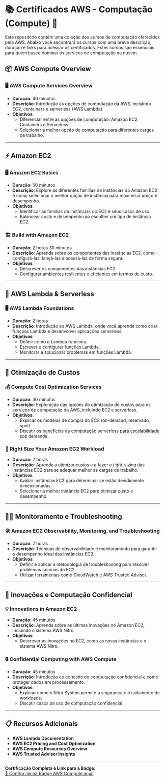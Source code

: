 # 📚 Certificados AWS - Computação (Compute) 🚀

Este repositório contém uma coleção dos cursos de computação oferecidos pela AWS. Abaixo você encontrará os cursos com uma breve descrição, duração e links para acessar os certificados. Estes cursos são essenciais para quem busca dominar os serviços de computação na nuvem.

## 📦 AWS Compute Overview

### 🖥️ **AWS Compute Services Overview**  
- **Duração**: 40 minutos  
- **Descrição**: Introdução às opções de computação da AWS, incluindo EC2, containers e serverless (AWS Lambda).  
- **Objetivos**:  
  - Diferenciar entre as opções de computação: Amazon EC2, Containers e Serverless.  
  - Selecionar a melhor opção de computação para diferentes cargas de trabalho.  


---

## ⚡ Amazon EC2

### 🖥️ **Amazon EC2 Basics**  
- **Duração**: 50 minutos  
- **Descrição**: Explore as diferentes famílias de instâncias do Amazon EC2 e como selecionar a melhor opção de instância para maximizar preço e desempenho.  
- **Objetivos**:  
  - Identificar as famílias de instâncias do EC2 e seus casos de uso.  
  - Balancear custo e desempenho ao escolher um tipo de instância EC2.  


### 🏗️ **Build with Amazon EC2**  
- **Duração**: 2 horas 30 minutos  
- **Descrição**: Aprenda sobre os componentes das instâncias EC2, como configurá-las, lançá-las e acessá-las de forma segura.  
- **Objetivos**:  
  - Descrever os componentes das instâncias EC2.  
  - Configurar ambientes resilientes e eficientes em termos de custo.  


---

## 🔐 AWS Lambda & Serverless

### 🖥️ **AWS Lambda Foundations**  
- **Duração**: 2 horas  
- **Descrição**: Introdução ao AWS Lambda, onde você aprende como criar funções Lambda e desenvolver aplicações serverless.  
- **Objetivos**:  
  - Definir como o Lambda funciona.  
  - Escrever e configurar funções Lambda.  
  - Monitorar e solucionar problemas em funções Lambda.  


---

## 💸 Otimização de Custos

### 💰 **Compute Cost Optimization Services**  
- **Duração**: 30 minutos  
- **Descrição**: Exploração das opções de otimização de custos para os serviços de computação da AWS, incluindo EC2 e serverless.  
- **Objetivos**:  
  - Explicar os modelos de compra do EC2 (on-demand, reservado, spot).  
  - Discutir os benefícios da computação serverless para escalabilidade sob demanda.  


### 🔧 **Right Size Your Amazon EC2 Workload**  
- **Duração**: 2 horas  
- **Descrição**: Aprenda a otimizar custos e a fazer o right-sizing das instâncias EC2 para se adequar melhor às cargas de trabalho.  
- **Objetivos**:  
  - Avaliar instâncias EC2 para determinar se estão devidamente dimensionadas.  
  - Selecionar a melhor instância EC2 para otimizar custo e desempenho.  


---

## 🧑‍💻 Monitoramento e Troubleshooting

### 🛠️ **Amazon EC2 Observability, Monitoring, and Troubleshooting**  
- **Duração**: 2 horas  
- **Descrição**: Técnicas de observabilidade e monitoramento para garantir o desempenho ideal das instâncias EC2.  
- **Objetivos**:  
  - Definir e aplicar a metodologia de troubleshooting para resolver problemas comuns do EC2.  
  - Utilizar ferramentas como CloudWatch e AWS Trusted Advisor.  


---

## 🚀 Inovações e Computação Confidencial

### 💡 **Innovations in Amazon EC2**  
- **Duração**: 45 minutos  
- **Descrição**: Aprenda sobre as últimas inovações no Amazon EC2, incluindo o sistema AWS Nitro.  
- **Objetivos**:  
  - Descrever as inovações no EC2, como as novas instâncias e o sistema AWS Nitro.  


### 🔒 **Confidential Computing with AWS Compute**  
- **Duração**: 45 minutos  
- **Descrição**: Introdução ao conceito de computação confidencial e como proteger dados em processamento.  
- **Objetivos**:  
  - Explicar como o Nitro System permite a segurança e o isolamento de workloads.  
  - Discutir casos de uso de computação confidencial.  


---

## 📋 Recursos Adicionais
- **AWS Lambda Documentation**  
- **AWS EC2 Pricing and Cost Optimization**
- **AWS Compute Resources Overview**
- **AWS Trusted Advisor Insights**

---

**Certificação Completa e Link para a Badge:**  
[🎉 Confira minha Badge AWS Compute aqui!](https://www.credly.com/badges/72d841d4-c741-441f-bbb4-a74ddd1795d0/public_url)
